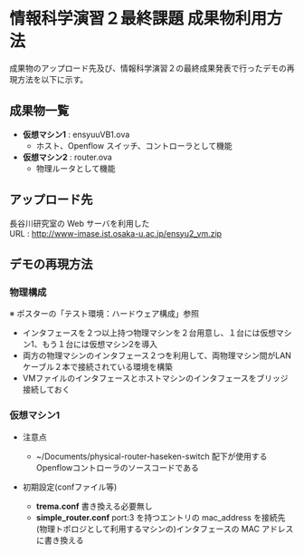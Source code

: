 # 情報科学演習２最終課題 成果物利用方法 
  成果物のアップロード先及び、情報科学演習２の最終成果発表で行ったデモの再現方法を以下に示す。

## 成果物一覧

* __仮想マシン1__ : ensyuuVB1.ova
  - ホスト、Openflow スイッチ、コントローラとして機能
* __仮想マシン2__ : router.ova
  - 物理ルータとして機能

## アップロード先
  長谷川研究室の Web サーバを利用した  
  URL : http://www-imase.ist.osaka-u.ac.jp/ensyu2_vm.zip 

## デモの再現方法

### 物理構成 
  ※ ポスターの「テスト環境：ハードウェア構成」参照
  * インタフェースを２つ以上持つ物理マシンを２台用意し、１台には仮想マシン1、もう１台には仮想マシン2を導入
  * 両方の物理マシンのインタフェース２つを利用して、両物理マシン間がLANケーブル２本で接続されている環境を構築
  * VMファイルのインタフェースとホストマシンのインタフェースをブリッジ接続しておく


### 仮想マシン1
* 注意点
  - ~/Documents/physical-router-haseken-switch 配下が使用するOpenflowコントローラのソースコードである

* 初期設定(confファイル等)
  - __trema.conf__ 
  書き換える必要無し
  - __simple_router.conf__ 
  port:3 を持つエントリの mac_address を接続先(物理トポロジとして利用するマシンの)インタフェースの MAC アドレスに書き換える


